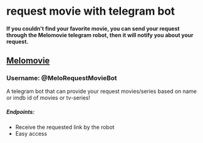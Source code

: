 # request movie with telegram bot
#### If you couldn't find your favorite movie, you can send your request through the Melomovie telegram robot, then it will notify you about your request.
[Melomovie](https://melomovie.com/RequestMovie)
---
### Username: @MeloRequestMovieBot

A telegram bot that can provide your request movies/series based on name or imdb id of movies or tv-series!
##### Endpoints:
+ Receive the requested link by the robot
+ Easy access

